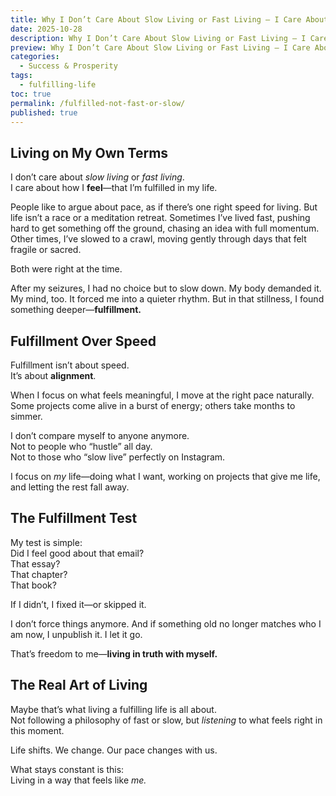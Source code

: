 ```yaml
---
title: Why I Don’t Care About Slow Living or Fast Living — I Care About Feeling Fulfilled
date: 2025-10-28
description: Why I Don’t Care About Slow Living or Fast Living — I Care About Feeling Fulfilled
preview: Why I Don’t Care About Slow Living or Fast Living — I Care About Feeling Fulfilled
categories:
  - Success & Prosperity
tags:
  - fulfilling-life
toc: true
permalink: /fulfilled-not-fast-or-slow/
published: true
---
```

## Living on My Own Terms

I don’t care about _slow living_ or _fast living_.  
I care about how I **feel**—that I’m fulfilled in my life.

People like to argue about pace, as if there’s one right speed for living. But life isn’t a race or a meditation retreat. Sometimes I’ve lived fast, pushing hard to get something off the ground, chasing an idea with full momentum. Other times, I’ve slowed to a crawl, moving gently through days that felt fragile or sacred.

Both were right at the time.

After my seizures, I had no choice but to slow down. My body demanded it. My mind, too. It forced me into a quieter rhythm. But in that stillness, I found something deeper—**fulfillment.**
## Fulfillment Over Speed

Fulfillment isn’t about speed.  
It’s about **alignment**.

When I focus on what feels meaningful, I move at the right pace naturally. Some projects come alive in a burst of energy; others take months to simmer.

I don’t compare myself to anyone anymore.  
Not to people who “hustle” all day.  
Not to those who “slow live” perfectly on Instagram.

I focus on _my_ life—doing what I want, working on projects that give me life, and letting the rest fall away.
## The Fulfillment Test

My test is simple:  
Did I feel good about that email?  
That essay?  
That chapter?  
That book?

If I didn’t, I fixed it—or skipped it.

I don’t force things anymore. And if something old no longer matches who I am now, I unpublish it. I let it go.

That’s freedom to me—**living in truth with myself.**

## The Real Art of Living

Maybe that’s what living a fulfilling life is all about.  
Not following a philosophy of fast or slow, but _listening_ to what feels right in this moment.

Life shifts. We change. Our pace changes with us.

What stays constant is this:  
Living in a way that feels like _me._